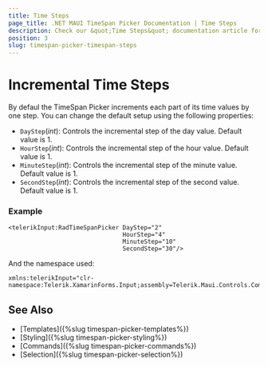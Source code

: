 ```yaml
---
title: Time Steps
page_title: .NET MAUI TimeSpan Picker Documentation | Time Steps
description: Check our &quot;Time Steps&quot; documentation article for Telerik TimeSpan Picker for .NET MAUI.
position: 3
slug: timespan-picker-timespan-steps
---
```


# Incremental Time Steps

By defaul the TimeSpan Picker increments each part of its time values by one step. You can change the default setup using the following properties:

* `DayStep`(*int*): Controls the incremental step of the day value. Default value is 1.
* `HourStep`(*int*): Controls the incremental step of the hour value. Default value is 1.
* `MinuteStep`(*int*): Controls the incremental step of the minute value. Default value is 1. 
* `SecondStep`(*int*): Controls the incremental step of the second value. Default value is 1.

### Example 

```XAML
<telerikInput:RadTimeSpanPicker DayStep="2"
                                HourStep="4" 
                                MinuteStep="10" 
                                SecondStep="30"/>
```

And the namespace used:

```XAML
xmlns:telerikInput="clr-namespace:Telerik.XamarinForms.Input;assembly=Telerik.Maui.Controls.Compatibility"
```

## See Also

- [Templates]({%slug timespan-picker-templates%})
- [Styling]({%slug timespan-picker-styling%})
- [Commands]({%slug timespan-picker-commands%})
- [Selection]({%slug timespan-picker-selection%})
